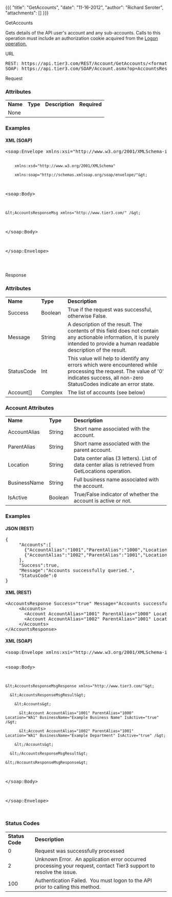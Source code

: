 {{{
  "title": "GetAccounts",
  "date": "11-16-2012",
  "author": "Richard Seroter",
  "attachments": []
}}}

<div>
  GetAccounts
  <p>Gets details of the API user's account and any sub-accounts. Calls to this operation must include an authorization cookie acquired from the <a href="http://help.tier3.com/entries/20339862-logon">Logon operation.</a>
  </p>
  URL
  <pre>REST: https://api.tier3.com/REST/Account/GetAccounts/&lt;format&gt; (format = XML | JSON) <br />SOAP: https://api.tier3.com/SOAP/Account.asmx?op=AccountsResponseMsg </pre> Request
  <h3>Attributes</h3>
  <table>
    <tbody>
      <tr>
        <td><strong>Name</strong>
        </td>
        <td><strong>Type</strong>
        </td>
        <td><strong>Description</strong>
        </td>
        <td><strong>Required</strong>
        </td>
      </tr>
      <tr>
        <td>None</td>
      </tr>
    </tbody>
  </table>
  <h3>Examples</h3>
  <h4>XML (SOAP)</h4>
  <pre>&lt;soap:Envelope xmlns:xsi="http://www.w3.org/2001/XMLSchema-instance" 

        xmlns:xsd="http://www.w3.org/2001/XMLSchema" 

        xmlns:soap="http://schemas.xmlsoap.org/soap/envelope/"&gt;

  &lt;soap:Body&gt;

    &lt;AccountsResponseMsg xmlns="http://www.tier3.com/" /&gt;

  &lt;/soap:Body&gt;

&lt;/soap:Envelope&gt;  

</pre> Response
  <h3>Attributes</h3>
  <table>
    <tbody>
      <tr>
        <td><strong>Name</strong>
        </td>
        <td><strong>Type</strong>
        </td>
        <td><strong>Description</strong>
        </td>
      </tr>
      <tr>
        <td>Success</td>
        <td>Boolean</td>
        <td>True if the request was successful, otherwise False.</td>
      </tr>
      <tr>
        <td>Message</td>
        <td>String</td>
        <td>A description of the result. The contents of this field does not contain any actionable information, it is purely intended to provide a human readable description of the result.</td>
      </tr>
      <tr>
        <td>StatusCode</td>
        <td>Int</td>
        <td>This value will help to identify any errors which were encountered while processing the request. The value of '0' indicates success, all non-zero StatusCodes indicate an error state.</td>
      </tr>
      <tr>
        <td>Account[]</td>
        <td>Complex</td>
        <td>The list of accounts (see below)</td>
      </tr>
    </tbody>
  </table>
  <h3>Account Attributes</h3>
  <table>
    <tbody>
      <tr>
        <td><strong>Name</strong>
        </td>
        <td><strong>Type</strong>
        </td>
        <td><strong>Description</strong>
        </td>
      </tr>
      <tr>
        <td>AccountAlias</td>
        <td>String</td>
        <td>Short name associated with the account.</td>
      </tr>
      <tr>
        <td>ParentAlias</td>
        <td>String</td>
        <td>Short name associated with the parent account.</td>
      </tr>
      <tr>
        <td>Location</td>
        <td>String</td>
        <td>Data center alias (3 letters). List of data center alias is retrieved from <a>GetLocations</a> operation.</td>
      </tr>
      <tr>
        <td>BusinessName</td>
        <td>String</td>
        <td>Full business name associated with the account.</td>
      </tr>
      <tr>
        <td>IsActive</td>
        <td>Boolean</td>
        <td>True/False indicator of whether the account is active or not.</td>
      </tr>
    </tbody>
  </table>
  <h3>Examples</h3>
  <h4>JSON (REST)</h4>
  <pre>{<br />     "Accounts":[<br />       {"AccountAlias":"1001","ParentAlias":"1000","Location":"WA1","BusinessName":"Example Business Name","IsActive":true},<br />       {"AccountAlias":"1002","ParentAlias":"1001","Location":"WA1","BusinessName":"Example Department","IsActive":true}<br />     ],<br />     "Success":true,<br />     "Message":"Accounts successfully queried.",<br />     "StatusCode":0<br />}</pre>
  <h4>XML (REST)</h4>
  <pre>&lt;AccountsResponse Success="true" Message="Accounts successfully queried." StatusCode="0"&gt;<br />     &lt;Accounts&gt;<br />       &lt;Account AccountAlias="1001" ParentAlias="1000" Location="WA1" BusinessName="Example Business Name" IsActive="true"/&gt;<br />       &lt;Account AccountAlias="1002" ParentAlias="1001" Location="WA1" BusinessName="Example Department" IsActive="true" /&gt;<br />     &lt;/Accounts&gt;<br />&lt;/AccountsResponse&gt;</pre>
  <h4>XML (SOAP)</h4>
  <pre>&lt;soap:Envelope xmlns:xsi="http://www.w3.org/2001/XMLSchema-instance" xmlns:xsd="http://www.w3.org/2001/XMLSchema" xmlns:soap="http://schemas.xmlsoap.org/soap/envelope/"&gt;

  &lt;soap:Body&gt;

    &lt;AccountsResponseMsgResponse xmlns="http://www.tier3.com/"&gt;

      &lt;AccountsResponseMsgResult&gt;

        &lt;Accounts&gt;

          &lt;Account AccountAlias="1001" ParentAlias="1000" Location="WA1" BusinessName="Example Business Name" IsActive="true" /&gt;

          &lt;Account AccountAlias="1002" ParentAlias="1001" Location="WA1" BusinessName="Example Department" IsActive="true" /&gt;

        &lt;/Accounts&gt;

      &lt;/AccountsResponseMsgResult&gt;

    &lt;/AccountsResponseMsgResponse&gt;

  &lt;/soap:Body&gt;

&lt;/soap:Envelope&gt;

</pre>
  <h3>Status Codes</h3>
  <table>
    <tbody>
      <tr>
        <td><strong>Status Code</strong>
        </td>
        <td><strong>Description</strong>
        </td>
      </tr>
      <tr>
        <td>0</td>
        <td>Request was successfully processed</td>
      </tr>
      <tr>
        <td>2</td>
        <td>Unknown Error. &nbsp;An application error occurred processing your request, contact Tier3 support to resolve the issue.</td>
      </tr>
      <tr>
        <td>100</td>
        <td>Authentication Failed. &nbsp;You must logon to the API prior to calling this method.</td>
      </tr>
    </tbody>
  </table>
</div>
